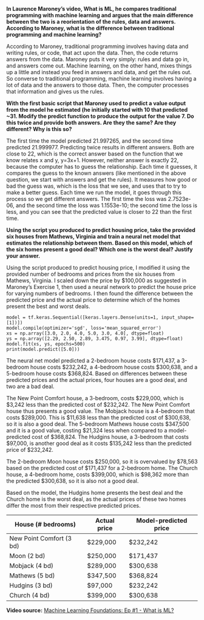 **In Laurence Maroney’s video, What is ML, he compares traditional programming with machine learning and argues that the main difference between the two is a reorientation of the rules, data and answers. According to Maroney, what is the difference between traditional programming and machine learning?**

According to Maroney, traditional programming involves having data and writing rules, or code, that act upon the data. Then, the code returns answers from the data. Maroney puts it very simply: rules and data go in, and answers come out. Machine learning, on the other hand, mixes things up a little and instead you feed in answers and data, and get the rules out. So converse to traditional programming, machine learning involves having a lot of data and the answers to those data. Then, the computer processes that information and gives us the rules.

**With the first basic script that Maroney used to predict a value output from the model he estimated (he initially started with 10 that predicted ~31. Modify the predict function to produce the output for the value 7. Do this twice and provide both answers. Are they the same? Are they different? Why is this so?**

The first time the model predicted 21.997265, and the second time predicted 21.999977. Predicting twice results in different answers. Both are close to 22, which is the correct answer based on the function that we know relates x and y, y=3x+1. However, neither answer is exactly 22, because the computer has to guess the relationship. Each time it guesses, it compares the guess to the known answers (like mentioned in the above question, we start with answers and get the rules).  It measures how good or bad the guess was, which is the loss that we see, and uses that to try to make a better guess. Each time we run the model, it goes through this process so we get different answers. The first time the loss was 2.7523e-06, and the second time the loss was 1.1553e-10; the second time the loss is less, and you can see that the predicted value is closer to 22 than the first time. 

**Using the script you produced to predict housing price, take the provided six houses from Mathews, Virginia and train a neural net model that estimates the relationship between them. Based on this model, which of the six homes present a good deal? Which one is the worst deal? Justify your answer.**

Using the script produced to predict housing price, I modified it using the provided number of bedrooms and prices from the six houses from Mathews, Virginia. I scaled down the price by $100,000 as suggested in Maroney’s Exercise 1, then used a neural network to predict the house price for varying numbers of bedrooms. I then found the difference between the predicted price and the actual price to determine which of the homes present the best and worst deals. 

```
model = tf.keras.Sequential([keras.layers.Dense(units=1, input_shape=[1])])
model.compile(optimizer='sgd', loss='mean_squared_error')
xs = np.array([3.0, 2.0, 4.0, 5.0, 3.0, 4.0], dtype=float)
ys = np.array([2.29, 2.50, 2.89, 3.475, 0.97, 3.99], dtype=float)
model.fit(xs, ys, epochs=500)
print(model.predict([5.0]))
```

The neural net model predicted a 2-bedroom house costs $171,437, a 3-bedroom house costs $232,242, a 4-bedroom house costs $300,638, and a 5-bedroom house costs $368,824. Based on differences between these predicted prices and the actual prices, four houses are a good deal, and two are a bad deal. 

The New Point Comfort house, a 3-bedroom, costs $229,000, which is $3,242 less than the predicted cost of $232,242. The New Point Comfort house thus presents a good value. The Mobjack house is a 4-bedroom that costs $289,000. This is $11,638 less than the predicted cost of $300,638, so it is also a good deal. The 5-bedroom Mathews house costs $347,500 and it is a good value, costing $21,324 less when compared to a model-predicted cost of $368,824. The Hudgins house, a 3-bedroom that costs $97,000, is another good deal as it costs $135,242 less than the predicted price of $232,242. 

The 2-bedroom Moon house costs $250,000, so it is overvalued by $78,563 based on the predicted cost of $171,437 for a 2-bedroom home. The Church house, a 4-bedroom home, costs $399,000, which is $98,362 more than the predicted $300,638, so it is also not a good deal. 

Based on the model, the Hudgins home presents the best deal and the Church home is the worst deal, as the actual prices of these two homes differ the most from their respective predicted prices.

| House (# bedrooms)      | Actual price      | Model-predicted price | 
| ----------- | ----------- | ----------- |
| New Point Comfort (3 bd)      | $229,000       | $232,242       | 
| Moon (2 bd)     | $250,000      | $171,437      | 
| Mobjack (4 bd)      | $289,000       | $300,638       | 
| Mathews (5 bd)      | $347,500       | $368,824       | 
| Hudgins (3 bd)      | $97,000       | $232,242       | 
| Church (4 bd)      | $399,000       | $300,638       | 



**Video source:** [Machine Learning Foundations: Ep #1 - What is ML?](https://www.youtube.com/watch?v=_Z9TRANg4c0)
